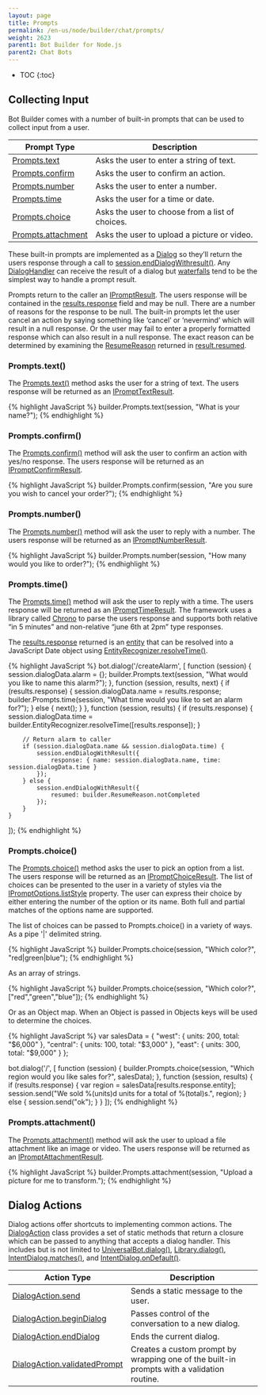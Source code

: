 ```yaml
---
layout: page
title: Prompts
permalink: /en-us/node/builder/chat/prompts/
weight: 2623
parent1: Bot Builder for Node.js
parent2: Chat Bots
---
```


* TOC
{:toc}

## Collecting Input
Bot Builder comes with a number of built-in prompts that can be used to collect input from a user.  

|**Prompt Type**     | **Description**                                   
| -------------------| ---------------------------------------------
|[Prompts.text](#promptstext) | Asks the user to enter a string of text.      
|[Prompts.confirm](#promptsconfirm) | Asks the user to confirm an action.  
|[Prompts.number](#promptsnumber) | Asks the user to enter a number.
|[Prompts.time](#promptstime) | Asks the user for a time or date.
|[Prompts.choice](#promptschoice) | Asks the user to choose from a list of choices.       
|[Prompts.attachment](#promptsattachment) | Asks the user to upload a picture or video.       

These built-in prompts are implemented as a [Dialog](/en-us/node/builder/chat/dialogs/) so they’ll return the users response through a call to [session.endDialogWithresult()](/en-us/node/builder/chat-reference/classes/_botbuilder_d_.session.html#enddialogwithresult). Any [DialogHandler](/en-us/node/builder/chat/dialogs/#dialog-handlers) can receive the result of a dialog but [waterfalls](/en-us/node/builder/chat/dialogs/#waterfall) tend to be the simplest way to handle a prompt result.  

Prompts return to the caller an [IPromptResult](/en-us/node/builder/chat-reference/interfaces/_botbuilder_d_.ipromptresult.html). The users response will be contained in the [results.response](/en-us/node/builder/chat-reference/interfaces/_botbuilder_d_.ipromptresult.html#reponse) field and may be null. There are a number of reasons for the response to be null. The built-in prompts let the user cancel an action by saying something like ‘cancel’ or ‘nevermind’ which will result in a null response. Or the user may fail to enter a properly formatted response which can also result in a null response. The exact reason can be determined by examining the [ResumeReason](/en-us/node/builder/chat-reference/enums/_botbuilder_d_.resumereason.html) returned in [result.resumed](/en-us/node/builder/chat-reference/interfaces/_botbuilder_d_.ipromptresult.html#resumed).

### Prompts.text()
The [Prompts.text()](/en-us/node/builder/chat-reference/classes/_botbuilder_d_.prompts.html#text) method asks the user for a string of text. The users response will be returned as an [IPromptTextResult](/en-us/node/builder/chat-reference/interfaces/_botbuilder_d_.iprompttextresult.html).

{% highlight JavaScript %}
builder.Prompts.text(session, "What is your name?");
{% endhighlight %}

### Prompts.confirm()
The [Prompts.confirm()](/en-us/node/builder/chat-reference/classes/_botbuilder_d_.prompts.html#confirm) method will ask the user to confirm an action with yes/no response. The users response will be returned as an [IPromptConfirmResult](/en-us/node/builder/chat-reference/interfaces/_botbuilder_d_.ipromptconfirmresult.html).

{% highlight JavaScript %}
builder.Prompts.confirm(session, "Are you sure you wish to cancel your order?");
{% endhighlight %}

### Prompts.number()
The [Prompts.number()](/en-us/node/builder/chat-reference/classes/_botbuilder_d_.prompts.html#number) method will ask the user to reply with a number. The users response will be returned as an [IPromptNumberResult](/en-us/node/builder/chat-reference/interfaces/_botbuilder_d_.ipromptnumberresult.html).

{% highlight JavaScript %}
builder.Prompts.number(session, "How many would you like to order?");
{% endhighlight %}

### Prompts.time()
The [Prompts.time()](/en-us/node/builder/chat-reference/classes/_botbuilder_d_.prompts.html#time) method will ask the user to reply with a time. The users response will be returned as an [IPromptTimeResult](/en-us/node/builder/chat-reference/interfaces/_botbuilder_d_.iprompttimeresult.html). The framework uses a library called [Chrono](http://wanasit.github.io/pages/chrono/) to parse the users response and supports both relative “in 5 minutes” and non-relative “june 6th at 2pm” type responses.

The [results.response](/en-us/node/builder/chat-reference/interfaces/_botbuilder_d_.iprompttimeresult.html#response) returned is an [entity](/en-us/node/builder/chat-reference/interfaces/_botbuilder_d_.ientity.html) that can be resolved into a JavaScript Date object using [EntityRecognizer.resolveTime()](/en-us/node/builder/chat-reference/classes/_botbuilder_d_.entityrecognizer.html#resolvetime).

{% highlight JavaScript %}
bot.dialog('/createAlarm', [
    function (session) {
        session.dialogData.alarm = {};
        builder.Prompts.text(session, "What would you like to name this alarm?");
    },
    function (session, results, next) {
        if (results.response) {
            session.dialogData.name = results.response;
            builder.Prompts.time(session, "What time would you like to set an alarm for?");
        } else {
            next();
        }
    },
    function (session, results) {
        if (results.response) {
            session.dialogData.time = builder.EntityRecognizer.resolveTime([results.response]);
        }
        
        // Return alarm to caller  
        if (session.dialogData.name && session.dialogData.time) {
            session.endDialogWithResult({ 
                response: { name: session.dialogData.name, time: session.dialogData.time } 
            }); 
        } else {
            session.endDialogWithResult({
                resumed: builder.ResumeReason.notCompleted
            });
        }
    }
]);
{% endhighlight %}

### Prompts.choice()
The [Prompts.choice()](/en-us/node/builder/chat-reference/classes/_botbuilder_d_.prompts.html#choice) method asks the user to pick an option from a list. The users response will be returned as an [IPromptChoiceResult](/en-us/node/builder/chat-reference/interfaces/_botbuilder_d_.ipromptchoiceresult.html). The list of choices can be presented to the user in a variety of styles via the [IPromptOptions.listStyle](/en-us/node/builder/chat-reference/interfaces/_botbuilder_d_.ipromptoptions.html#liststyle) property. The user can express their choice by either entering the number of the option or its name. Both full and partial matches of the options name are supported.

The list of choices can be passed to Prompts.choice() in a variety of ways. As a pipe '\|' delimited string.

{% highlight JavaScript %}
builder.Prompts.choice(session, "Which color?", "red|green|blue");
{% endhighlight %}

As an array of strings.

{% highlight JavaScript %}
builder.Prompts.choice(session, "Which color?", ["red","green","blue"]);
{% endhighlight %}

Or as an Object map. When an Object is passed in Objects keys will be used to determine the choices.

{% highlight JavaScript %}
var salesData = {
    "west": {
        units: 200,
        total: "$6,000"
    },
    "central": {
        units: 100,
        total: "$3,000"
    },
    "east": {
        units: 300,
        total: "$9,000"
    }
};

bot.dialog('/', [
    function (session) {
        builder.Prompts.choice(session, "Which region would you like sales for?", salesData); 
    },
    function (session, results) {
        if (results.response) {
            var region = salesData[results.response.entity];
            session.send("We sold %(units)d units for a total of %(total)s.", region); 
        } else {
            session.send("ok");
        }
    }
]);
{% endhighlight %}

### Prompts.attachment()
The [Prompts.attachment()](/en-us/node/builder/chat-reference/classes/_botbuilder_d_.prompts.html#attachment) method will ask the user to upload a file attachment like an image or video. The users response will be returned as an [IPromptAttachmentResult](/en-us/node/builder/chat-reference/interfaces/_botbuilder_d_.ipromptattachmentresult.html).

{% highlight JavaScript %}
builder.Prompts.attachment(session, "Upload a picture for me to transform.");
{% endhighlight %}

## Dialog Actions
Dialog actions offer shortcuts to implementing common actions. The [DialogAction](/en-us/node/builder/chat-reference/classes/_botbuilder_d_.dialogaction.html) class provides a set of static methods that return a closure which can be passed to anything that accepts a dialog handler. This includes but is not limited to [UniversalBot.dialog()](/en-us/node/builder/chat-reference/classes/_botbuilder_d_.universalbot.html#dialog), [Library.dialog()](/en-us/node/builder/chat-reference/classes/_botbuilder_d_.library.html#dialog), [IntentDialog.matches()](/en-us/node/builder/chat-reference/classes/_botbuilder_d_.intentdialog.html#matches), and [IntentDialog.onDefault()](/en-us/node/builder/chat-reference/classes/_botbuilder_d_.intentdialog.html#ondefault).


|**Action Type**     | **Description**                                   
| -------------------| ---------------------------------------------
|[DialogAction.send](/en-us/node/builder/chat-reference/classes/_botbuilder_d_.dialogaction.html#send) | Sends a static message to the user.      
|[DialogAction.beginDialog](/en-us/node/builder/chat-reference/classes/_botbuilder_d_.dialogaction.html#begindialog) | Passes control of the conversation to a new dialog.  
|[DialogAction.endDialog](/en-us/node/builder/chat-reference/classes/_botbuilder_d_.dialogaction.html#enddialog) | Ends the current dialog.
|[DialogAction.validatedPrompt](/en-us/node/builder/chat-reference/classes/_botbuilder_d_.dialogaction.html#validatedprompt) | Creates a custom prompt by wrapping one of the built-in prompts with a validation routine.
